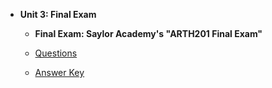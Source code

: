-   **Unit 3: Final Exam**  
    -   **Final Exam: Saylor Academy's "ARTH201 Final Exam"**

    -   [Questions](http://saylordotorg.github.io/LegacyExams/ARTH/ARTH201/ARTH201-FinalExam.html)
    -   [Answer Key](http://saylordotorg.github.io/LegacyExams/ARTH/ARTH201/ARTH201-FinalExam-Answers.html)
